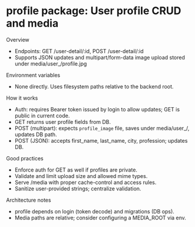 # profile package: User profile CRUD and media

Overview
- Endpoints: GET /user-detail/:id, POST /user-detail/:id
- Supports JSON updates and multipart/form-data image upload stored under media/user_<id>/profile.jpg

Environment variables
- None directly. Uses filesystem paths relative to the backend root.

How it works
- Auth: requires Bearer token issued by login to allow updates; GET is public in current code.
- GET returns user profile fields from DB.
- POST (multipart): expects `profile_image` file, saves under media/user_<id>/, updates DB path.
- POST (JSON): accepts first_name, last_name, city, profession; updates DB.

Good practices
- Enforce auth for GET as well if profiles are private.
- Validate and limit upload size and allowed mime types.
- Serve /media with proper cache-control and access rules.
- Sanitize user-provided strings; centralize validation.

Architecture notes
- profile depends on login (token decode) and migrations (DB ops).
- Media paths are relative; consider configuring a MEDIA_ROOT via env.
